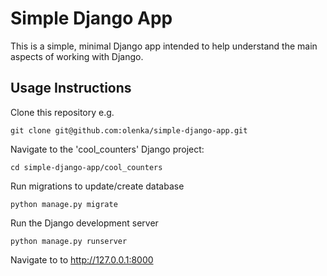 # Simple Django App
This is a simple, minimal Django app intended to help understand the main aspects of working with Django.

## Usage Instructions
Clone this repository e.g.

```
git clone git@github.com:olenka/simple-django-app.git
```

Navigate to the 'cool_counters' Django project:

```
cd simple-django-app/cool_counters
```

Run migrations to update/create database
```
python manage.py migrate
```

Run the Django development server
```
python manage.py runserver
```

Navigate to to http://127.0.0.1:8000

